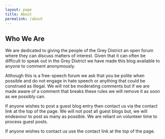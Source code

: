 ```yaml
---
layout: page
title: About
permalink: /about
---
```


## Who We Are

We are dedicated to giving the people of the Grey District an open forum where they can discuss matters of interest. Given that it can often be difficult to speak out in the Grey District we have made this blog available to anyone to comment anonymously.

Although this is a free-speech forum we ask that you be polite when possible and do not engage in hate speech or anything that could be construed as illegal. We will not be moderating comments but if we are made aware of a comment that breaks these rules we will remove it as soon as we possibly can.

If anyone wishes to post a guest blog entry then contact us via the contact link at the top of the page. We will not post all guest blogs but, we will endeavour to post as many as possible. We are reliant on volunteer time to process guest posts.

If anyone wishes to contact us use the contact link at the top of the page.
